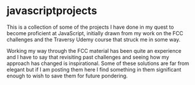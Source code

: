 # javascriptprojects

This is a collection of some of the projects I have done in my quest to become proficient at JavaScript, initially drawn from my work on the FCC challenges and the Traversy Udemy course that struck me in some way.

Working my way through the FCC material has been quite an experience and I have to say that revisiting past challenges and seeing how my approach has changed is inspirational. Some of these solutions are far from elegant but if I am posting them here I find something in them significant enough to wish to save them for future pondering.
